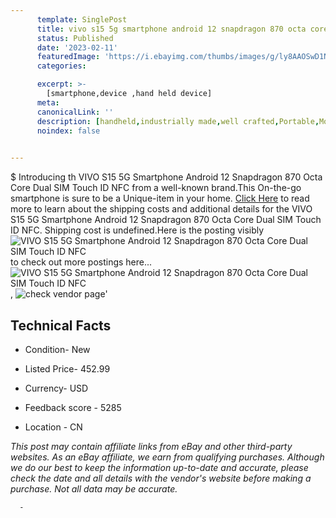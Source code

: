 ```yaml
---
      template: SinglePost
      title: vivo s15 5g smartphone android 12 snapdragon 870 octa core dual sim touch id nfc
      status: Published
      date: '2023-02-11'
      featuredImage: 'https://i.ebayimg.com/thumbs/images/g/ly8AAOSwD1NioBW2/s-l225.jpg'
      categories: 

      excerpt: >-
        [smartphone,device ,hand held device]
      meta:
      canonicalLink: ''
      description: [handheld,industrially made,well crafted,Portable,Mobile,Compact,Convenient,Lightweight,Maneuverable,Man-portable,Miniature,Carriable,Hand-held,Light,Holdable,Transportable,Mobile device,Pocket-sized,On-the-go,Wireless,Cordless,Compact size,Convenient size, smartphone,device ,hand held device]
      noindex: false
      

---
```

$
      Introducing th VIVO S15 5G Smartphone Android 12 Snapdragon 870 Octa Core Dual SIM Touch ID NFC from a well-known brand.This On-the-go smartphone is sure to be a Unique-item in your home. [Click Here](https://www.ebay.com/itm/155028429865?hash=item24186a1c29%3Ag%3Aly8AAOSwD1NioBW2&mkevt=1&mkcid=1&mkrid=711-53200-19255-0&campid=%253CePNCampaignId%253E&customid=%253CreferenceId%253E&toolid=10049) to read more to learn about the shipping costs and additional details for the VIVO S15 5G Smartphone Android 12 Snapdragon 870 Octa Core Dual SIM Touch ID NFC. Shipping cost is undefined.Here is the posting visibly ![VIVO S15 5G Smartphone Android 12 Snapdragon 870 Octa Core Dual SIM Touch ID NFC](https://i.ebayimg.com/thumbs/images/g/ly8AAOSwD1NioBW2/s-l225.jpg) to check out more postings here... ![VIVO S15 5G Smartphone Android 12 Snapdragon 870 Octa Core Dual SIM Touch ID NFC](https://i.ebayimg.com/images/g/ly8AAOSwD1NioBW2/s-l960.jpg), ![check vendor page](https://origin-galleryplus.ebayimg.com/ws/web/155028429865_2_0_1/225x225.jpg,https://origin-galleryplus.ebayimg.com/ws/web/155028429865_3_0_1/225x225.jpg,https://origin-galleryplus.ebayimg.com/ws/web/155028429865_4_0_1/225x225.jpg,https://origin-galleryplus.ebayimg.com/ws/web/155028429865_5_0_1/225x225.jpg,https://origin-galleryplus.ebayimg.com/ws/web/155028429865_6_0_1/225x225.jpg)'

      

 ## Technical Facts 



     
      

 - Condition- New 


      

 - Listed Price- 452.99 


      

 - Currency- USD 


      

 - Feedback score - 5285 


      

 - Location - CN 


      
      

 *_This post may contain affiliate links from eBay and other third-party websites. As an eBay affiliate, we earn from qualifying purchases. Although we do our best to keep the information up-to-date and accurate, please check the date and all details with the vendor's website before making a purchase. Not all data may be accurate._*




      -
